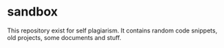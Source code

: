 # sandbox
This repository exist for self plagiarism. It contains random code snippets, old projects, some documents and stuff.
